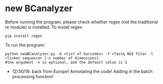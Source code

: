 # new BCanalyzer
Before running the program, please check whether regex (not the traditional re module) is installed. To install regex:
```
pip install regex
```
To run the program:
```
python newBCanalyzer.py -b <list of barcodes> -f <fastq NGS file> -l <linker sequence> [-n number of dimensions]
#the argument -n is optional, and the default value is 2
```
- 12/30/19: back from Europe! Annotating the code! Adding in the batch processing function!
